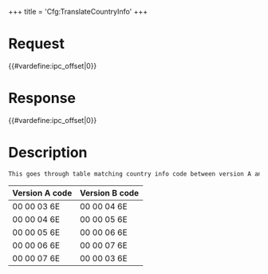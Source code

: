 +++
title = 'Cfg:TranslateCountryInfo'
+++

# Request

{{#vardefine:ipc_offset\|0}}

# Response

{{#vardefine:ipc_offset\|0}}

# Description

```
This goes through table matching country info code between version A and version B. If the specified code doesn't exist in the table, the original code is returned as the translated code. Currently the table only contains 5 entries, all of which are in country 0x6E (GB, United Kingdom):
```

| Version A code | Version B code |
|----------------|----------------|
| 00 00 03 6E    | 00 00 04 6E    |
| 00 00 04 6E    | 00 00 05 6E    |
| 00 00 05 6E    | 00 00 06 6E    |
| 00 00 06 6E    | 00 00 07 6E    |
| 00 00 07 6E    | 00 00 03 6E    |